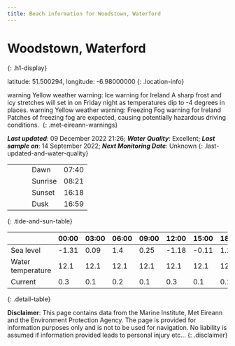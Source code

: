 ```yaml
---
title: Beach information for Woodstown, Waterford
---
```

# Woodstown, Waterford 
{: .h1-display}

latitude: 51.500294, longitude: -6.98000000
{: .location-info}

<span class="material-icons yellow-warning">warning</span>&nbsp;Yellow weather warning: Ice warning for Ireland A sharp frost and icy stretches will set in on Friday night as temperatures dip to -4 degrees in places.&nbsp;<span class="material-icons yellow-warning">warning</span>&nbsp;Yellow weather warning: Freezing Fog warning for Ireland Patches of freezing fog are expected, causing potentially hazardous driving conditions.&nbsp;
{: .met-eireann-warnings}

___Last updated___: 09 December 2022 21:26; ___Water Quality___: Excellent;
___Last sample on___: 14 September 2022; ___Next Monitoring Date___: Unknown
{: .last-updated-and-water-quality}

|   |   |   |   |   |
|---|---|---|---|---|
|   |   |   | Dawn  | 07:40 |
|   |   |   | Sunrise  | 08:21 |
|   |   |   | Sunset  | 16:18 |
|   |   |   | Dusk  | 16:59 |
{: .tide-and-sun-table}

<div></div>

| | 00:00 | 03:00 | 06:00 | 09:00 | 12:00 | 15:00 | 18:00 | 21:00 |
|---|---|---|---|---|---|---|---|---|
| Sea level | -1.31 | 0.09 | 1.4 | 0.25| -1.18 | -0.11 | 1.25 | 0.28 |
| Water temperature | 12.1 | 12.1 | 12.1 | 12.1 | 12.1 | 12.1 | 12.1 | 12.1 |
| Current | 0.3 | 0.1 | 0.2 | 0.1 | 0.3| 0.1 | 0.2 | 0.0 |
{: .detail-table}

__Disclaimer__: This page contains data from the Marine Institute,
Met Eireann and the Environment Protection Agency. The page is provided for
information purposes only and is not to be used for navigation. No liability
is assumed if information provided leads to personal injury etc...
{: .disclaimer}
